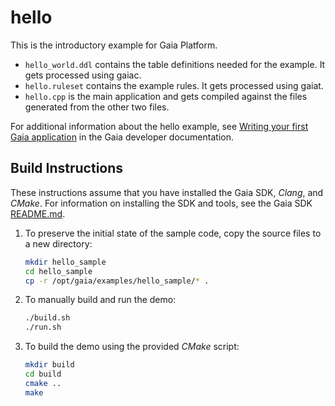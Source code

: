 # hello

This is the introductory example for Gaia Platform.

* `hello_world.ddl` contains the table definitions needed for the example. It gets processed using gaiac.
* `hello.ruleset` contains the example rules. It gets processed using gaiat.
* `hello.cpp` is the main application and gets compiled against the files generated from the other two files.

For additional information about the hello example, see [Writing your first Gaia application](https://gaia-platform.github.io/gaia-platform-docs.io/articles/tutorials/writing-first-gaia-application.html) in the Gaia developer documentation.

## Build Instructions

These instructions assume that you have installed the Gaia SDK, *Clang*, and *CMake*. For information on installing the SDK and tools, see the Gaia SDK [README.md](../../sdk/README.md).

1. To preserve the initial state of the sample code, copy the source files to a new directory:

    ```bash
    mkdir hello_sample
    cd hello_sample
    cp -r /opt/gaia/examples/hello_sample/* .
    ```

2. To manually build and run the demo:

    ```bash
    ./build.sh
    ./run.sh
    ```

3. To build the demo using the provided *CMake* script:

    ```bash
    mkdir build
    cd build
    cmake ..
    make
    ```
